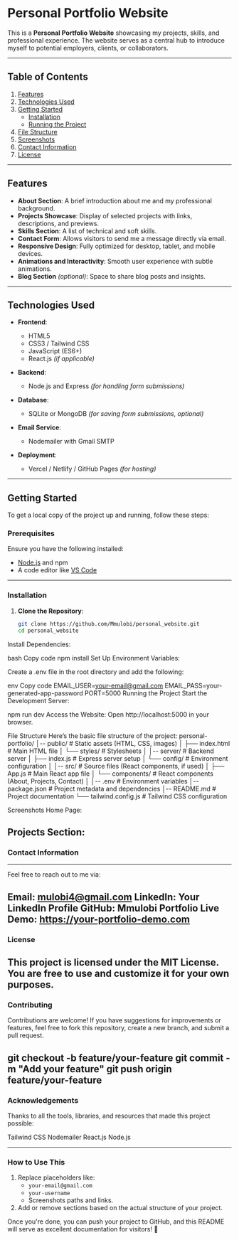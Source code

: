 # Personal Portfolio Website

This is a **Personal Portfolio Website** showcasing my projects, skills, and professional experience. The website serves as a central hub to introduce myself to potential employers, clients, or collaborators.

---

## **Table of Contents**

1. [Features](#features)
2. [Technologies Used](#technologies-used)
3. [Getting Started](#getting-started)
   - [Installation](#installation)
   - [Running the Project](#running-the-project)
4. [File Structure](#file-structure)
5. [Screenshots](#screenshots)
6. [Contact Information](#contact-information)
7. [License](#license)

---

## **Features**

- **About Section**: A brief introduction about me and my professional background.
- **Projects Showcase**: Display of selected projects with links, descriptions, and previews.
- **Skills Section**: A list of technical and soft skills.
- **Contact Form**: Allows visitors to send me a message directly via email.
- **Responsive Design**: Fully optimized for desktop, tablet, and mobile devices.
- **Animations and Interactivity**: Smooth user experience with subtle animations.
- **Blog Section** *(optional)*: Space to share blog posts and insights.

---

## **Technologies Used**

- **Frontend**:
  - HTML5
  - CSS3 / Tailwind CSS
  - JavaScript (ES6+)
  - React.js *(if applicable)*

- **Backend**:
  - Node.js and Express *(for handling form submissions)*

- **Database**:
  - SQLite or MongoDB *(for saving form submissions, optional)*

- **Email Service**:
  - Nodemailer with Gmail SMTP

- **Deployment**:
  - Vercel / Netlify / GitHub Pages *(for hosting)*

---

## **Getting Started**

To get a local copy of the project up and running, follow these steps:

### **Prerequisites**

Ensure you have the following installed:
- [Node.js](https://nodejs.org/) and npm
- A code editor like [VS Code](https://code.visualstudio.com/)

---

### **Installation**

1. **Clone the Repository**:
   ```bash
   git clone https://github.com/Mmulobi/personal_website.git
   cd personal_website

Install Dependencies:

bash
Copy code
npm install
Set Up Environment Variables:

Create a .env file in the root directory and add the following:

env
Copy code
EMAIL_USER=your-email@gmail.com
EMAIL_PASS=your-generated-app-password
PORT=5000
Running the Project
Start the Development Server:


npm run dev
Access the Website: Open http://localhost:5000 in your browser.

File Structure
Here’s the basic file structure of the project:
personal-portfolio/
│-- public/                 # Static assets (HTML, CSS, images)
│   ├── index.html          # Main HTML file
│   └── styles/             # Stylesheets
│
│-- server/                 # Backend server
│   ├── index.js            # Express server setup
│   └── config/             # Environment configuration
│
│-- src/                    # Source files (React components, if used)
│   ├── App.js              # Main React app file
│   └── components/         # React components (About, Projects, Contact)
│
│-- .env                    # Environment variables
│-- package.json            # Project metadata and dependencies
│-- README.md               # Project documentation
└── tailwind.config.js      # Tailwind CSS configuration


Screenshots
Home Page:

Projects Section:
---
### **Contact Information**

---
Feel free to reach out to me via:

Email: mulobi4@gmail.com
LinkedIn: Your LinkedIn Profile
GitHub: Mmulobi
Portfolio Live Demo: https://your-portfolio-demo.com
---
### **License**

This project is licensed under the MIT License. You are free to use and customize it for your own purposes.
---
### **Contributing**
Contributions are welcome! If you have suggestions for improvements or features, feel free to fork this repository, create a new branch, and submit a pull request.


git checkout -b feature/your-feature
git commit -m "Add your feature"
git push origin feature/your-feature
---
### **Acknowledgements**
Thanks to all the tools, libraries, and resources that made this project possible:

Tailwind CSS
Nodemailer
React.js
Node.js


---

### **How to Use This**

1. Replace placeholders like:
   - `your-email@gmail.com`
   - `your-username`
   - Screenshots paths and links.
2. Add or remove sections based on the actual structure of your project.

Once you're done, you can push your project to GitHub, and this README will serve as excellent documentation for visitors! 🚀
